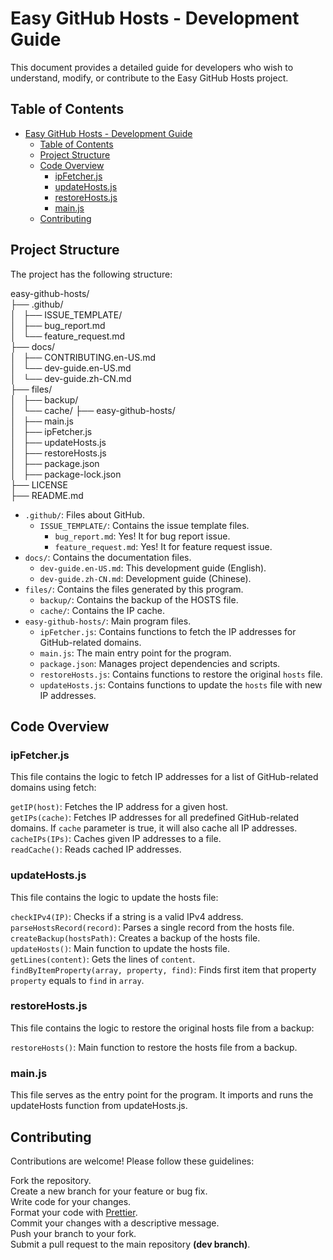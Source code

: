 # Easy GitHub Hosts - Development Guide

This document provides a detailed guide for developers who wish to understand, modify, or contribute to the Easy GitHub Hosts project.

## Table of Contents

- [Easy GitHub Hosts - Development Guide](#easy-github-hosts---development-guide)
  - [Table of Contents](#table-of-contents)
  - [Project Structure](#project-structure)
  - [Code Overview](#code-overview)
    - [ipFetcher.js](#ipfetcherjs)
    - [updateHosts.js](#updatehostsjs)
    - [restoreHosts.js](#restorehostsjs)
    - [main.js](#mainjs)
  - [Contributing](#contributing)

## Project Structure

The project has the following structure:

easy-github-hosts/  
├── .github/  
│   ├── ISSUE_TEMPLATE/  
│   ├── bug_report.md  
│   └── feature_request.md  
├── docs/  
│   ├── CONTRIBUTING.en-US.md  
│   └── dev-guide.en-US.md  
│   └── dev-guide.zh-CN.md  
├── files/  
│   ├── backup/  
│   └── cache/
├── easy-github-hosts/  
│   ├── main.js  
│   ├── ipFetcher.js  
│   ├── updateHosts.js  
│   ├── restoreHosts.js  
│   ├── package.json  
│   ├── package-lock.json  
├── LICENSE  
├── README.md  

- `.github/`: Files about GitHub.
  - `ISSUE_TEMPLATE/`: Contains the issue template files.
    - `bug_report.md`: Yes! It for bug report issue.
    - `feature_request.md`: Yes! It for feature request issue.
- `docs/`: Contains the documentation files.
  <!-- - `README.md`: Provides general information and usage instructions. -->
  - `dev-guide.en-US.md`: This development guide (English).
  - `dev-guide.zh-CN.md`: Development guide (Chinese).
- `files/`: Contains the files generated by this program.
  - `backup/`: Contains the backup of the HOSTS file.
  - `cache/`: Contains the IP cache.
- `easy-github-hosts/`: Main program files.
  - `ipFetcher.js`: Contains functions to fetch the IP addresses for GitHub-related domains.
  - `main.js`: The main entry point for the program.
  - `package.json`: Manages project dependencies and scripts.
  - `restoreHosts.js`: Contains functions to restore the original `hosts` file.
  - `updateHosts.js`: Contains functions to update the `hosts` file with new IP addresses.

## Code Overview

### ipFetcher.js

This file contains the logic to fetch IP addresses for a list of GitHub-related domains using fetch:  

`getIP(host)`: Fetches the IP address for a given host.  
`getIPs(cache)`: Fetches IP addresses for all predefined GitHub-related domains. If `cache` parameter is true, it will also cache all IP addresses.  
`cacheIPs(IPs)`: Caches given IP addresses to a file.  
`readCache()`: Reads cached IP addresses.  

### updateHosts.js  

This file contains the logic to update the hosts file:  

`checkIPv4(IP)`: Checks if a string is a valid IPv4 address.  
`parseHostsRecord(record)`: Parses a single record from the hosts file.  
`createBackup(hostsPath)`: Creates a backup of the hosts file.  
`updateHosts()`: Main function to update the hosts file.  
`getLines(content)`: Gets the lines of `content`.  
`findByItemProperty(array, property, find)`: Finds first item that property `property` equals to `find` in `array`.  

### restoreHosts.js  

This file contains the logic to restore the original hosts file from a backup:  

`restoreHosts()`: Main function to restore the hosts file from a backup.  

### main.js  

This file serves as the entry point for the program. It imports and runs the updateHosts function from updateHosts.js.

## Contributing

Contributions are welcome! Please follow these guidelines:  

Fork the repository.  
Create a new branch for your feature or bug fix.  
Write code for your changes.  
Format your code with [Prettier](https://prettier.io).  
Commit your changes with a descriptive message.  
Push your branch to your fork.  
Submit a pull request to the main repository **(dev branch)**.  

